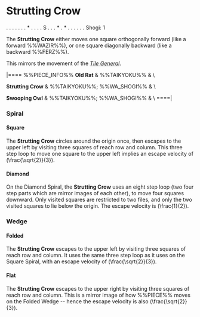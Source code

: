 # Strutting Crow

<div class = "movement">
. . . . .
. . * . .
. . S . .
. * . * .
. . . . .
Shogi: 1
</div>

The **Strutting Crow** either moves one square orthogonally forward
(like a forward %%WAZIR%%), or
one square diagonally backward (like a backward %%FERZ%%).

This mirrors the movement of the [*Tile General*](tile_general.html).

|====
%%PIECE_INFO%%
  **Old Rat**
& %%TAIKYOKU%%
& \\

  **Strutting Crow**
& %%TAIKYOKU%%; %%WA_SHOGI%%
& \\
  
  **Swooping Owl**
& %%TAIKYOKU%%; %%WA_SHOGI%%
& \\
====|

### Spiral

#### Square

The **Strutting Crow** circles around the origin once, then escapes to the
upper left by visiting three squares of reach row and column. This
three step loop to move one square to the upper left implies an
escape velocity of \(\frac{\sqrt{2}}{3}\).

#### Diamond

On the Diamond Spiral, the **Strutting Crow** uses an eight step loop
(two four step parts which are mirror images of each other), to
move four squares downward. Only visited squares are restricted
to two files, and only the two visited squares to lie below the origin.
The escape velocity is \(\frac{1}{2}\).

### Wedge

#### Folded

The **Strutting Crow** escapes to the upper left by visiting three
squares of reach row and column. It uses the same three step loop
as it uses on the Square Spiral, with an escape velocity of
\(\frac{\sqrt{2}}{3}\).

#### Flat

The **Strutting Crow** escapes to the upper right by visiting three
squares of reach row and column. This is a mirror image of how
%%PIECE%% moves on the Folded Wedge -- hence the escape velocity
is also \(\frac{\sqrt{2}}{3}\).
